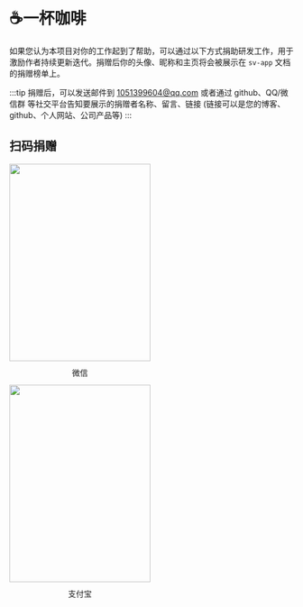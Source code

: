 # ☕一杯咖啡

如果您认为本项目对你的工作起到了帮助，可以通过以下方式捐助研发工作，用于激励作者持续更新迭代。捐赠后你的头像、昵称和主页将会被展示在 `sv-app` 文档的捐赠榜单上。

:::tip
捐赠后，可以发送邮件到 1051399604@qq.com 或者通过 github、QQ/微信群 等社交平台告知要展示的捐赠者名称、留言、链接 (链接可以是您的博客、github、个人网站、公司产品等)
:::

## 扫码捐赠

<div style="display: inline-block; margin-right: 120px;">
  <img style="width: 250px; height: 350px;" src="http://qiniu.sonve.asia/qrcode/paywx.jpg" />
  <div style="text-align: center; line-height: 3;">微信</div>
</div>

<div style="display: inline-block;">
  <img style="width: 250px; height: 350px;" src="http://qiniu.sonve.asia/qrcode/payali.jpg" />
  <div style="text-align: center; line-height: 3;">支付宝</div>
</div>